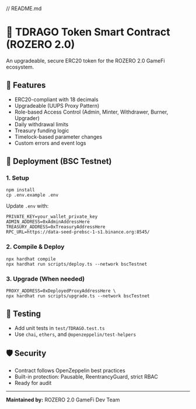 
// README.md

# 🐉 TDRAGO Token Smart Contract (ROZERO 2.0)

An upgradeable, secure ERC20 token for the ROZERO 2.0 GameFi ecosystem.

## 🧱 Features
- ERC20-compliant with 18 decimals
- Upgradeable (UUPS Proxy Pattern)
- Role-based Access Control (Admin, Minter, Withdrawer, Burner, Upgrader)
- Daily withdrawal limits
- Treasury funding logic
- Timelock-based parameter changes
- Custom errors and event logs

## 🚀 Deployment (BSC Testnet)

### 1. Setup
```
npm install
cp .env.example .env
```

Update `.env` with:
```dotenv
PRIVATE_KEY=your_wallet_private_key
ADMIN_ADDRESS=0xAdminAddressHere
TREASURY_ADDRESS=0xTreasuryAddressHere
RPC_URL=https://data-seed-prebsc-1-s1.binance.org:8545/
```

### 2. Compile & Deploy
```
npx hardhat compile
npx hardhat run scripts/deploy.ts --network bscTestnet
```

### 3. Upgrade (When needed)
```
PROXY_ADDRESS=0xDeployedProxyAddressHere \
npx hardhat run scripts/upgrade.ts --network bscTestnet
```

## 🧪 Testing
- Add unit tests in `test/TDRAGO.test.ts`
- Use `chai`, `ethers`, and `@openzeppelin/test-helpers`

## 🛡 Security
- Contract follows OpenZeppelin best practices
- Built-in protection: Pausable, ReentrancyGuard, strict RBAC
- Ready for audit

---

**Maintained by:** ROZERO 2.0 GameFi Dev Team